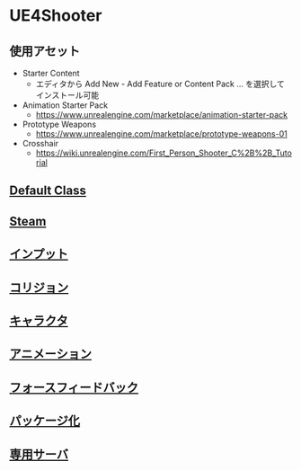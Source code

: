 ﻿# UE4Shooter

## 使用アセット

* Starter Content
  * エディタから Add New - Add Feature or Content Pack ... を選択してインストール可能
* Animation Starter Pack
    * https://www.unrealengine.com/marketplace/animation-starter-pack
* Prototype Weapons
    * https://www.unrealengine.com/marketplace/prototype-weapons-01
* Crosshair
    * https://wiki.unrealengine.com/First_Person_Shooter_C%2B%2B_Tutorial

## [Default Class](https://github.com/horinoh/UE4Shooter/tree/master/Document/DefaultClass)
## [Steam](https://github.com/horinoh/UE4Steam/tree/master/)
## [インプット](https://github.com/horinoh/UE4Shooter/tree/master/Document/Input)
## [コリジョン](https://github.com/horinoh/UE4Shooter/tree/master/Document/Collision)
## [キャラクタ](https://github.com/horinoh/UE4Shooter/tree/master/Document/Character)
## [アニメーション](https://github.com/horinoh/UE4Shooter/tree/master/Document/Animation)
## [フォースフィードバック](https://github.com/horinoh/UE4Shooter/tree/master/Document/ForceFeedback)
## [パッケージ化](https://github.com/horinoh/UE4DedicatedServer/tree/master/Document/Packaging)
## [専用サーバ](https://github.com/horinoh/UE4DedicatedServer/tree/master/Document/DedicatedServer)

<!--
Edit - Editor Preference - General - Global - Derived Data - Shared を設定することによりシェーダコンパイルを共有できる
    http://historia.co.jp/archives/9294/

GenerateProjectFiles.bat で「タスククラスが見つかりません」と怒られる場合
	VSインストーラ - 変更 - 個別のコンポーネント - コートツール - NuGetパッケージマネージャ

Visual Assist X の設定
	https://docs.wholetomato.com/default.asp?W804
UE4用の設定
    VAssistX - Visual Assist Options - Unreal Engine - Enable supoort for Unreal Engine4 にチェック
デフォルトのインテリセンスをやめる
    VAssistX - Visual Assist Options - Enhanced Listboxes - Source of C/C++ content - Visual Assit を選択

nldef.h が無いと言われてコンパイルが通らない
    vs2015をアンインストールしたせい、vs2017を使用する場合でも、(無駄に)vs2015をインストールしておかないとダメみたい…

Visual Studio(VS)を英語版にする
    インストーラを起動 - 変更 - 言語パックタブ - 英語にチェック - 変更
    VSを起動 - ツール - オプション - 環境 - 国際対応の設定 - English - OK - VSを再起動
-->

<!--
TODO

○ オンラインサブシステム対応
○ 軌跡エフェクト対応
○ AnimInstance 条件遷移調査
    立ち - しゃがみ
    立ち - ほふく(Prone対応する場合)

○ エイム(Ironsight)対応する?
○ 非専用サーバ対応する？
○ Prone 対応する？
○ Knife(Melee)対応する？
-->



<!--
○ WIKI 覚書

[リンク](https://github.com/horinoh/UE4Shooter/Document/XXX.md)
![画像](Document/XXX.png)

__強調__
___強い強調___

~~打ち消し~~

`void main()/*コード*/`
~~~
//!< コード
void main()
~~~

| テーブル | YYY | ZZZ |
|:-:|:-:|:-:|
| aaa | bbb | ccc |
| ddd | eee | fff |
-->